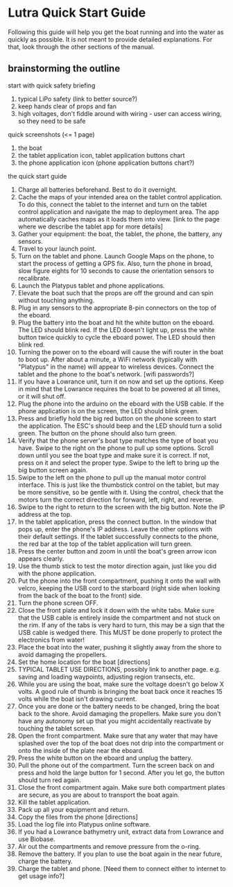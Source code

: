 Lutra Quick Start Guide
======

Following this guide will help you get the boat running and into the water as quickly as possible. It is not meant to provide detailed explanations. For that, look through the other sections of the manual.

## brainstorming the outline

start with quick safety briefing
1. typical LiPo safety (link to better source?)
2. keep hands clear of props and fan
3. high voltages, don't fiddle around with wiring - user can access wiring, so they need to be safe

quick screenshots (<= 1 page)
1. the boat
2. the tablet application icon, tablet application buttons chart
3. the phone application icon (phone application buttons chart?)

the quick start guide
1. Charge all batteries beforehand. Best to do it overnight.
2. Cache the maps of your intended area on the tablet control application. To do this, connect the tablet to the internet and turn on the tablet control application and navigate the map to deployment area. The app automatically caches maps as it loads them into view. [link to the page where we describe the tablet app for more details]
3. Gather your equipment: the boat, the tablet, the phone, the battery, any sensors.
4. Travel to your launch point.
5. Turn on the tablet and phone. Launch Google Maps on the phone, to start the process of getting a GPS fix. Also, turn the phone in broad, slow figure eights for 10 seconds to cause the orientation sensors to recalibrate.
6. Launch the Platypus tablet and phone applications.
7. Elevate the boat such that the props are off the ground and can spin without touching anything.
8. Plug in any sensors to the appropriate 8-pin connectors on the top of the eboard.
9. Plug the battery into the boat and hit the white button on the eboard. The LED should blink red. If the LED doesn't light up, press the white button twice quickly to cycle the eboard power. The LED should then blink red.
10. Turning the power on to the eboard will cause the wifi router in the boat 
to boot up. After about a minute, a WiFi network (typically with "Platypus" in the name) will appear to wireless devices. Connect the tablet and the phone to the boat's network. [wifi passwords?]
11. If you have a Lowrance unit, turn it on now and set up the options. Keep in mind that the Lowrance requires the boat to be powered at all times, or it will shut off.
12. Plug the phone into the arduino on the eboard with the USB cable. If the phone application is on the screen, the LED should blink green.
13. Press and briefly hold the big red button on the phone screen to start the application. The ESC's should beep and the LED should turn a solid green. The button on the phone should also turn green.
14. Verify that the phone server's boat type matches the type of boat you have. Swipe to the right on the phone to pull up some options. Scroll down until you see the boat type and make sure it is correct. If not, press on it and select the proper type. Swipe to the left to bring up the big button screen again.
15. Swipe to the left on the phone to pull up the manual motor control interface. This is just like the thumbstick control on the tablet, but may be more sensitive, so be gentle with it. Using the control, check that the motors turn the correct direction for forward, left, right, and reverse.
16. Swipe to the right to return to the screen with the big button. Note the IP address at the top. 
17. In the tablet application, press the connect button. In the window that pops up, enter the phone's IP address. Leave the other options with their default settings. If the tablet successfully connects to the phone, the red bar at the top of the tablet application will turn green.
18. Press the center button and zoom in until the boat's green arrow icon appears clearly.
19. Use the thumb stick to test the motor direction again, just like you did with the phone application.
20. Put the phone into the front compartment, pushing it onto the wall with velcro, keeping the USB cord to the starboard (right side when looking from the back of the boat to the front) side.
21. Turn the phone screen OFF.
22. Close the front plate and lock it down with the white tabs. Make sure that the USB cable is entirely inside the compartment and not stuck on the rim. If any of the tabs is very hard to turn, this may be a sign that the USB cable is wedged there. This MUST be done properly to protect the electronics from water!
23. Place the boat into the water, pushing it slightly away from the shore to avoid damaging the propellers.
24. Set the home location for the boat [directions]
25. TYPICAL TABLET USE DIRECTIONS, possibly link to another page. e.g. saving and loading waypoints, adjusting region transects, etc.
26. While you are using the boat, make sure the voltage doesn't go below X volts. A good rule of thumb is bringing the boat back once it reaches 15 volts while the boat isn't drawing current.
27. Once you are done or the battery needs to be changed, bring the boat back to the shore. Avoid damaging the propellers. Make sure you don't have any autonomy set up that you might accidentally reactivate by touching the tablet screen.
28. Open the front compartment. Make sure that any water that may have splashed over the top of the boat does not drip into the compartment or onto the inside of the plate near the eboard.
29. Press the white button on the eboard and unplug the battery.
30. Pull the phone out of the compartment. Turn the screen back on and press and hold the large button for 1 second. After you let go, the button should turn red again.
31. Close the front compartment again. Make sure both compartment plates are secure, as you are about to transport the boat again.
31. Kill the tablet application.
32. Pack up all your equipment and return.
33. Copy the files from the phone [directions]
34. Load the log file into Platypus online software.
35. If you had a Lowrance bathymetry unit, extract data from Lowrance and use Biobase.
36. Air out the compartments and remove pressure from the o-ring.
37. Remove the battery. If you plan to use the boat again in the near future, charge the battery.
38. Charge the tablet and phone. [Need them to connect either to internet to get usage info?]